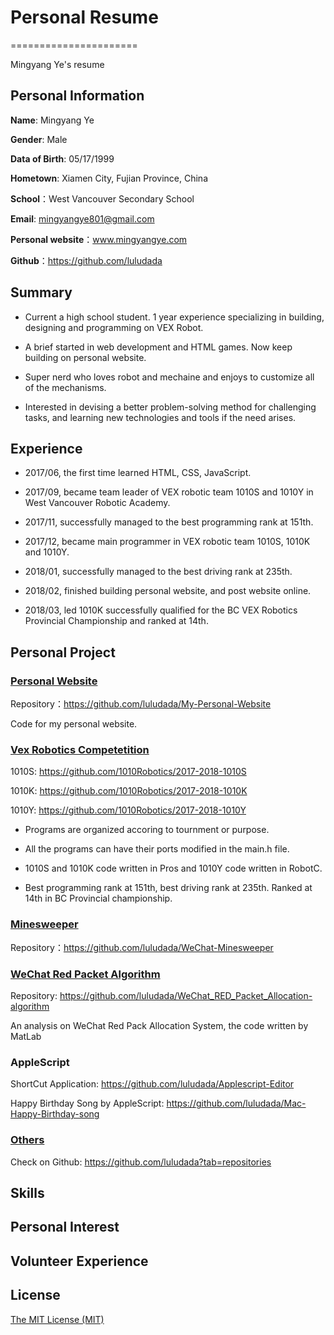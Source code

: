# Personal Resume
======================

Mingyang Ye's resume

## Personal Information

**Name**: Mingyang Ye

**Gender**: Male

**Data of Birth**: 05/17/1999

**Hometown**: Xiamen City, Fujian Province, China

**School**：West Vancouver Secondary School

**Email**: mingyangye801@gmail.com

**Personal website**：www.mingyangye.com

**Github**：https://github.com/luludada

## Summary

* Current a high school student. 1 year experience specializing in building, designing and programming on VEX Robot. 

* A brief started in web development and HTML games. Now keep building on personal website.

* Super nerd who loves robot and mechaine and enjoys to customize all of the mechanisms. 

* Interested in devising a better problem-solving method for challenging tasks, and learning new technologies and tools if the need arises.

## Experience

* 2017/06, the first time learned HTML, CSS, JavaScript.

* 2017/09, became team leader of VEX robotic team 1010S and 1010Y in West Vancouver Robotic Academy.

* 2017/11, successfully managed to the best programming rank at 151th.

* 2017/12, became main programmer in VEX robotic team 1010S, 1010K and 1010Y.

* 2018/01, successfully managed to the best driving rank at 235th.

* 2018/02, finished building personal website, and post website online.

* 2018/03, led 1010K successfully qualified for the BC VEX Robotics Provincial Championship and ranked at 14th. 

## Personal Project

### [Personal Website](https://github.com/luludada/My-Personal-Website)
Repository：https://github.com/luludada/My-Personal-Website

Code for my personal website.

### [Vex Robotics Competetition](https://github.com/1010Robotics)
1010S: https://github.com/1010Robotics/2017-2018-1010S

1010K: https://github.com/1010Robotics/2017-2018-1010K

1010Y: https://github.com/1010Robotics/2017-2018-1010Y

* Programs are organized accoring to tournment or purpose.

* All the programs can have their ports modified in the main.h file.

* 1010S and 1010K code written in Pros and 1010Y code written in RobotC.

* Best programming rank at 151th, best driving rank at 235th. Ranked at 14th in BC Provincial championship.

### [Minesweeper](https://github.com/luludada/WeChat-Minesweeper)
Repository：https://github.com/luludada/WeChat-Minesweeper

### [WeChat Red Packet Algorithm](https://github.com/luludada/WeChat_RED_Packet_Allocation-algorithm)
Repository: https://github.com/luludada/WeChat_RED_Packet_Allocation-algorithm

An analysis on WeChat Red Pack Allocation System, the code written by MatLab

### AppleScript
ShortCut Application: https://github.com/luludada/Applescript-Editor

Happy Birthday Song by AppleScript: https://github.com/luludada/Mac-Happy-Birthday-song

### [Others](https://github.com/luludada?tab=repositories)
Check on Github: https://github.com/luludada?tab=repositories

## Skills

## Personal Interest

## Volunteer Experience


## License

[The MIT License (MIT)](http://opensource.org/licenses/MIT)
